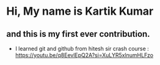 # Hi, My name is Kartik Kumar
## and this is my first ever contribution.
- I learned git and github from hitesh sir crash course : https://youtu.be/q8EevlEpQ2A?si=XuLYR5xlnumHLFzo